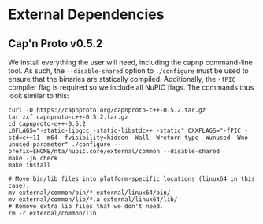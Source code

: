 # External Dependencies

## Cap'n Proto v0.5.2

We install everything the user will need, including the capnp command-line
tool. As such, the `--disable-shared` option to `./configure` must be used
to ensure that the binaries are statically compiled. Additionally, the
`-fPIC` compiler flag is required so we include all NuPIC flags. The
commands thus look similar to this:

```
curl -O https://capnproto.org/capnproto-c++-0.5.2.tar.gz
tar zxf capnproto-c++-0.5.2.tar.gz
cd capnproto-c++-0.5.2
LDFLAGS="-static-libgcc -static-libstdc++ -static" CXXFLAGS="-fPIC -std=c++11 -m64 -fvisibility=hidden -Wall -Wreturn-type -Wunused -Wno-unused-parameter" ./configure --prefix=$HOME/nta/nupic.core/external/common --disable-shared
make -j6 check
make install

# Move bin/lib files into platform-specific locations (linux64 in this case).
mv external/common/bin/* external/linux64/bin/
mv external/common/lib/*.a external/linux64/lib/
# Remove extra lib files that we don't need.
rm -r external/common/lib
```
